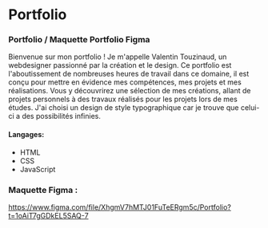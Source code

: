 # Portfolio
### Portfolio / Maquette Portfolio Figma

Bienvenue sur mon portfolio ! Je m'appelle Valentin Touzinaud, un webdesigner passionné par la création et le design. Ce portfolio est l'aboutissement de nombreuses heures de travail dans ce domaine, il est conçu pour mettre en évidence mes compétences, mes projets et mes réalisations. Vous y découvrirez une sélection de mes créations, allant de projets personnels à des travaux réalisés pour les projets lors de mes études. J'ai choisi un design de style typographique car je trouve que celui-ci a des possibilités infinies.

#### Langages:

  - HTML
  - CSS
  - JavaScript


### Maquette Figma :

https://www.figma.com/file/XhgmV7hMTJ01FuTeERgm5c/Portfolio?t=1oAiT7gGDkEL5SAQ-7
